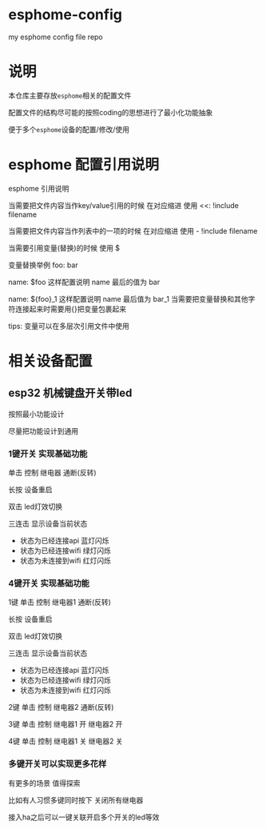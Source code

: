# esphome-config
my esphome config file repo

# 说明

本仓库主要存放`esphome`相关的配置文件

配置文件的结构尽可能的按照coding的思想进行了最小化功能抽象

便于多个`esphome`设备的配置/修改/使用

# esphome 配置引用说明

esphome 引用说明

当需要把文件内容当作key/value引用的时候 在对应缩进 使用 <<: !include filename

当需要把文件内容当作列表中的一项的时候   在对应缩进 使用 - !include filename

当需要引用变量(替换)的时候 使用 $

变量替换举例 foo: bar

name: $foo 这样配置说明 name 最后的值为 bar

name: ${foo}_1 这样配置说明 name 最后值为 bar_1 当需要把变量替换和其他字符连接起来时需要用{}把变量包裹起来

tips: 变量可以在多层次引用文件中使用

# 相关设备配置

## esp32 机械键盘开关带led

按照最小功能设计

尽量把功能设计到通用

### 1键开关 实现基础功能

单击 控制 继电器 通断(反转)

长按 设备重启

双击 led灯效切换

三连击 显示设备当前状态 

+ 状态为已经连接api  蓝灯闪烁 
+ 状态为已经连接wifi 绿灯闪烁
+ 状态为未连接到wifi 红灯闪烁

### 4键开关 实现基础功能

1键 
单击 控制 继电器1 通断(反转)

长按 设备重启

双击 led灯效切换

三连击 显示设备当前状态 

+ 状态为已经连接api  蓝灯闪烁 
+ 状态为已经连接wifi 绿灯闪烁
+ 状态为未连接到wifi 红灯闪烁

2键 
单击 控制 继电器2 通断(反转)

3键 
单击 控制 继电器1 开 继电器2 开

4键 
单击 控制 继电器1 关 继电器2 关

### 多键开关可以实现更多花样

有更多的场景 值得探索

比如有人习惯多键同时按下 关闭所有继电器

接入ha之后可以一键关联开启多个开关的led等效


